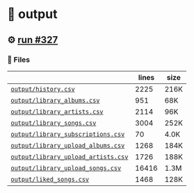 # 📝  output 

## ⚙️ [run #327](https://github.com/jwenerd/ytm-dl/actions/runs/7824236466)

### 📁 Files

|                                                                         |lines|size|
|-------------------------------------------------------------------------|-----|----|
|[`output/history.csv` ](output/history.csv)                              |2225 |216K|
|[`output/library_albums.csv` ](output/library_albums.csv)                |951  |68K |
|[`output/library_artists.csv` ](output/library_artists.csv)              |2114 |96K |
|[`output/library_songs.csv` ](output/library_songs.csv)                  |3004 |252K|
|[`output/library_subscriptions.csv` ](output/library_subscriptions.csv)  |70   |4.0K|
|[`output/library_upload_albums.csv` ](output/library_upload_albums.csv)  |1268 |184K|
|[`output/library_upload_artists.csv` ](output/library_upload_artists.csv)|1726 |188K|
|[`output/library_upload_songs.csv` ](output/library_upload_songs.csv)    |16416|1.3M|
|[`output/liked_songs.csv` ](output/liked_songs.csv)                      |1468 |128K|